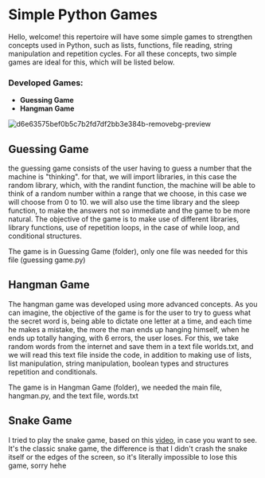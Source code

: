 # Simple Python Games

Hello, welcome! this repertoire will have some simple games to strengthen concepts used in Python, such as lists, functions, 
file reading, string manipulation and repetition cycles. 
For all these concepts, two simple games are ideal for this, which 
will be listed below.

### Developed Games:
* **Guessing Game**
* **Hangman Game**

![d6e63575bef0b5c7b2fd7df2bb3e384b-removebg-preview](https://user-images.githubusercontent.com/95464654/191790182-7460d522-dcdf-4a80-8879-fbe85f3f14be.png)



## Guessing Game
<p>the guessing game consists of the user having to guess a number that the machine is "thinking". for that, we will import libraries, in this case the random library, which, with the randint function, the machine will be able to think of a random number within a range that we choose, in this case we will choose from 0 to 10. we will also use the time library and the sleep function, to make the answers not so immediate and the game to be more natural.
The objective of the game is to make use of different libraries, library functions, use of repetition loops, in the case of while loop, and conditional structures.</p>
<p>The game is in Guessing Game (folder), only one file was needed for this file (guessing game.py) </p>

## Hangman Game
<p>The hangman game was developed using more advanced concepts. As you can imagine, the objective of the game is for the user to try to guess what the secret word is, being able to dictate one letter at a time, and each time he makes a mistake, the more the man ends up hanging himself, when he ends up totally hanging, with 6 errors, the user loses.
For this, we take random words from the internet and save them in a text file worlds.txt, and we will read this text file inside the code, in addition to making use of lists, list manipulation, string manipulation, boolean types and structures repetition and conditionals.</p>
<p>The game is in Hangman Game (folder), we needed the main file, hangman.py, and the text file, words.txt </p>

## Snake Game

I tried to play the snake game, based on this [video](https://www.youtube.com/watch?v=H4TXHI9BRCQ), in case you want to see. 
It's the classic snake game, the difference is that I didn't crash the snake itself or the edges of the screen, so it's literally impossible to lose this game, sorry hehe